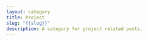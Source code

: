 ```yaml
---
layout: category
title: Project
slug: "{{slug}}"
description: A category for project related posts.
---
```

